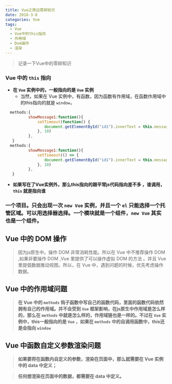 ```yaml
---
title: Vue之周边零碎知识
date: 2018-3-8
categories: Vue
tags:
  - Vue
  - Vue中的this指向
  - 作用域
  - Dom操作
  - 渲染
---
```


>  记录一下Vue中的零碎知识

<!-- more -->
### Vue 中的 `this` 指向

  - **在 `Vue` 实例中的，一般指向的是 `Vue` 实例**
    - 当然，如果在 Vue 实例中，有函数，因为函数有作用域，在函数作用域中的this指向的就是 `window`，
   
  ```javascript
    methods:{
            showMessage1:function(){
                setTimeout(function() {
                   document.getElementById("id1").innerText = this.message;  //这个this指向的是window
                }, 10)
            },
     }
    methods:{
            showMessage1:function(){
                setTimeout(() => {
                   document.getElementById("id1").innerText = this.message;  // 由于箭头函数中的this在声明函数的时候就定下了指向，由其宿主函数决定，所以这个 this 指向的是 Vue
                }, 10)
            },
     }

 ```

-  **如果写在了Vue实例外，那么this指向的跟平常js代码指向差不多 ，谁调用，`this` 就是指向谁**    


### 一个项目。只会出现一次 `new Vue` 实例，并且一个 `el` 只能选择一个托管区域。可以用选择器选择。一个模块就是一个组件，`new Vue` 其实也是一个组件。



## Vue 中的 DOM 操作

> 因为js原生中。操作 DOM 非常消耗性能。所以在 Vue 中不推荐操作 DOM ,如果非要操作 DOM ,Vue 里提供了可以操作虚拟 DOM 的方法 。并且 Vue 里提倡数据推动视图。所以，在 Vue 中，遇到问题的时候，优先考虑操作数据。


## Vue 中的作用域问题

> **在 Vue 中的 `methods` 钩子函数中写自己的函数代码，里面的函数代码依然拥有自己的作用域。并不会受到 `Vue` 框架影响，在js原生中作用域是怎么样的，那么在 `methods` 中就是怎么样的，作用域链也是一样的。不过在 `Vue` 实例中，this一般指向的是 `Vue` ，如果在  `methods` 中的自调用函数中，this还是会指向 `window`**


## Vue 中函数自定义参数渲染问题

> **如果要将在函数内自定义的参数，渲染在页面中，那么就需要在 Vue 实例中的 data 中定义；**

> **任何想渲染在页面中的数据，都需要在 data 中定义。** 
